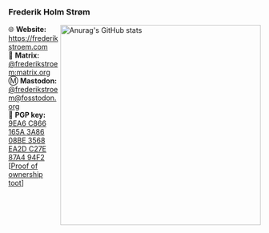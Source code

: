 ### Frederik Holm Strøm

[<img src="https://github-readme-stats.vercel.app/api?username=frederikstroem&show_icons=true&count_private=true&theme=gruvbox&hide_border=true&border_radius=20" width="400" align="right" title="Anurag's GitHub stats" alt="Anurag's GitHub stats">](https://github.com/anuraghazra/github-readme-stats)

🌐 **Website:** https://frederikstroem.com<br>
💬 **Matrix:** [@frederikstroem:matrix.org](https://matrix.to/#/@frederikstroem:matrix.org)<br>
Ⓜ️ **Mastodon:** [@frederikstroem@fosstodon.org](https://fosstodon.org/@frederikstroem)<br>
🔐 **PGP key:** [9EA6 C866 165A 3A86 08BE  3568 EA2D C27E 87A4 94F2](https://gist.githubusercontent.com/frederikstroem/417eeee5a4b974b7688cbf03845d5cc4/raw/a2caa516190ae51fe37af7a019ef70ffadc511df/87A494F2.asc)
[[Proof of ownership toot](https://fosstodon.org/@frederikstroem/107492691834831500)]
